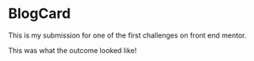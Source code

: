 # BlogCard
This is my submission for one of the first challenges on front end mentor.

This was what the outcome looked like! 
